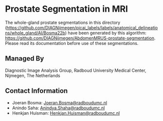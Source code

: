 # Prostate Segmentation in MRI

The whole-gland prostate segmentations in this directory (https://github.com/DIAGNijmegen/picai_labels/labels/anatomical_delineations/whole_gland/AI/Bosma22b) have been generated by this algorithm: https://github.com/DIAGNijmegen/AbdomenMRUS-prostate-segmentation. Please read its documentation before use of these segmentations.

## Managed By
Diagnostic Image Analysis Group,
Radboud University Medical Center,
Nijmegen, The Netherlands

## Contact Information
- Joeran Bosma: Joeran.Bosma@radboudumc.nl
- Anindo Saha: Anindya.Shaha@radboudumc.nl
- Henkjan Huisman: Henkjan.Huisman@radboudumc.nl
